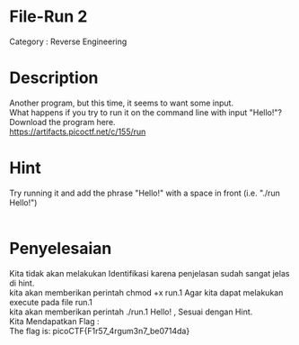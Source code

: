# File-Run 2
Category : Reverse Engineering
# Description
Another program, but this time, it seems to want some input.<br>
What happens if you try to run it on the command line with input "Hello!"?<br>
Download the program here.<br>
https://artifacts.picoctf.net/c/155/run <br>
# Hint
Try running it and add the phrase "Hello!" with a space in front (i.e. "./run Hello!") <br>
<br>
# Penyelesaian <br>
Kita tidak akan melakukan Identifikasi karena penjelasan sudah sangat jelas di hint. <br>
kita akan memberikan perintah chmod +x run.1 Agar kita dapat melakukan execute pada file run.1 <br>
kita akan memberikan perintah ./run.1 Hello! , Sesuai dengan Hint. <br>
Kita Mendapatkan Flag : <br>
The flag is: picoCTF{F1r57_4rgum3n7_be0714da} 
